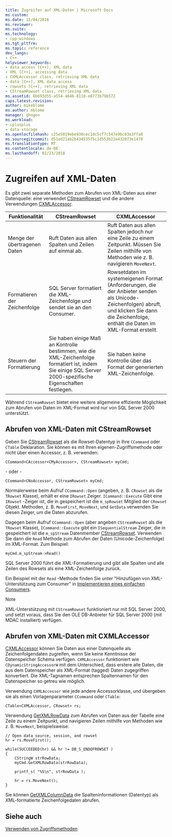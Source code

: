 ```yaml
---
title: Zugreifen auf XML-Daten | Microsoft Docs
ms.custom: 
ms.date: 11/04/2016
ms.reviewer: 
ms.suite: 
ms.technology:
- cpp-windows
ms.tgt_pltfrm: 
ms.topic: reference
dev_langs:
- C++
helpviewer_keywords:
- data access [C++], XML data
- XML [C++], accessing data
- CXMLAccessor class, retrieving XML data
- data [C++], XML data access
- rowsets [C++], retrieving XML data
- CStreamRowset class, retrieving XML data
ms.assetid: 6b693d55-a554-4846-8118-e8773b79b572
caps.latest.revision: 
author: mikeblome
ms.author: mblome
manager: ghogen
ms.workload:
- cplusplus
- data-storage
ms.openlocfilehash: c25e5019ebe930cec1dc5cf7c547e9bc03a3ffa8
ms.sourcegitcommit: d51ed21ab2b434535f5c1d553b22e432073e1478
ms.translationtype: MT
ms.contentlocale: de-DE
ms.lasthandoff: 02/23/2018
---
```

# <a name="accessing-xml-data"></a>Zugreifen auf XML-Daten
Es gibt zwei separate Methoden zum Abrufen von XML-Daten aus einer Datenquelle: eine verwendet [CStreamRowset](../../data/oledb/cstreamrowset-class.md) und die andere Verwendungen [CXMLAccessor](../../data/oledb/cxmlaccessor-class.md).  
  
|Funktionalität|CStreamRowset|CXMLAccessor|  
|-------------------|-------------------|------------------|  
|Menge der übertragenen Daten|Ruft Daten aus allen Spalten und Zeilen auf einmal ab.|Ruft Daten aus allen Spalten jedoch nur eine Zeile zu einem Zeitpunkt. Müssen Sie Zeilen mithilfe von Methoden wie z. B. navigieren `MoveNext`.|  
|Formatieren der Zeichenfolge|SQL Server formatiert die XML-Zeichenfolge und sendet sie an den Consumer.|Rowsetdaten im systemeigenen Format (Anforderungen, die der Anbieter senden als Unicode-Zeichenfolgen) abruft, und klicken Sie dann die Zeichenfolge, enthält die Daten im XML-Format erstellt.|  
|Steuern der Formatierung|Sie haben einige Maß an Kontrolle bestimmen, wie die XML-Zeichenfolge formatiert ist, indem Sie einige SQL Server 2000-spezifische Eigenschaften festlegen.|Sie haben keine Kontrolle über das Format der generierten XML-Zeichenfolge.|  
  
 Während `CStreamRowset` bietet eine weitere allgemeine effiziente Möglichkeit zum Abrufen von Daten im XML-Format wird nur von SQL Server 2000 unterstützt.  
  
## <a name="retrieving-xml-data-using-cstreamrowset"></a>Abrufen von XML-Daten mit CStreamRowset  
 Geben Sie [CStreamRowset](../../data/oledb/cstreamrowset-class.md) als die Rowset-Datentyp in Ihre `CCommand` oder `CTable` Deklaration. Sie können es mit Ihren eigenen-Zugriffsmethode oder nicht über einen Accessor, z. B. verwenden:  
  
```  
CCommand<CAccessor<CMyAccessor>, CStreamRowset> myCmd;  
```  
  
 - oder -   
  
```  
CCommand<CNoAccessor, CStreamRowset> myCmd;  
```  
  
 Normalerweise beim Aufruf `CCommand::Open` (angeben, z. B. `CRowset` als die `TRowset` Klasse), erhält er eine `IRowset` Zeiger. `ICommand::Execute` Gibt eine `IRowset` -Zeiger ist, die in gespeichert ist die `m_spRowset` Mitglied der `CRowset` Objekt. Methoden, z. B. `MoveFirst`, `MoveNext`, und `GetData` verwenden Sie diesen Zeiger, um die Daten abzurufen.  
  
 Dagegen beim Aufruf `CCommand::Open` (aber angeben `CStreamRowset` als die `TRowset` Klasse), `ICommand::Execute` gibt ein `ISequentialStream` Zeiger, die in gespeichert ist die `m_spStream` Datenmember [CStreamRowset](../../data/oledb/cstreamrowset-class.md). Verwenden Sie dann die `Read` Methode zum Abrufen der Daten (Unicode-Zeichenfolge) im XML-Format. Zum Beispiel:  
  
```  
myCmd.m_spStream->Read()  
```  
  
 SQL Server 2000 führt die XML-Formatierung und gibt alle Spalten und alle Zeilen des Rowsets als eine XML-Zeichenfolge zurück.  
  
 Ein Beispiel mit der `Read` -Methode finden Sie unter "Hinzufügen von XML-Unterstützung zum Consumer" in [Implementieren eines einfachen Consumers](../../data/oledb/implementing-a-simple-consumer.md).  
  
> [!NOTE]
>  XML-Unterstützung mit `CStreamRowset` funktioniert nur mit SQL Server 2000, und setzt voraus, dass Sie den OLE DB-Anbieter für SQL Server 2000 (mit MDAC installiert) verfügen.  
  
## <a name="retrieving-xml-data-using-cxmlaccessor"></a>Abrufen von XML-Daten mit CXMLAccessor  
 [CXMLAccessor](../../data/oledb/cxmlaccessor-class.md) können Sie Daten aus einer Datenquelle als Zeichenfolgendaten zugreifen, wenn Sie keine Kenntnisse der Datenspeicher Schema verfügen. `CXMLAccessor` funktioniert wie `CDynamicStringAccessorW` mit dem Unterschied, dass erstere alle Daten, die aus dem Datenspeicher als XML-Format (tagged) Daten zugegriffen konvertiert. Die XML-Tagnamen entsprechen Spaltennamen für den Datenspeicher so getreu wie möglich.  
  
 Verwendung `CXMLAccessor` wie jede andere Accessorklasse, und übergeben sie als einen Vorlagenparameter `CCommand` oder `CTable`:  
  
```  
CTable<CXMLAccessor, CRowset> rs;  
```  
  
 Verwendung [GetXMLRowData](../../data/oledb/cxmlaccessor-getxmlrowdata.md) zum Abrufen von Daten aus der Tabelle eine Zeile zu einem Zeitpunkt, und navigieren Zeilen mithilfe von Methoden wie z. B. `MoveNext`, beispielsweise:  
  
```  
// Open data source, session, and rowset  
hr = rs.MoveFirst();  

while(SUCCEEDED(hr) && hr != DB_S_ENDOFROWSET )  
{  
    CStringW strRowData;  
    myCmd.GetXMLRowData(strRowData);  
  
    printf_s( "%S\n", strRowData );  
  
    hr = rs.MoveNext();  
}  
```  
  
 Sie können [GetXMLColumnData](../../data/oledb/cxmlaccessor-getxmlcolumndata.md) die Spalteninformationen (Datentyp) als XML-formatierte Zeichenfolgedaten abrufen.  
  
## <a name="see-also"></a>Siehe auch  
 [Verwenden von Zugriffsmethoden](../../data/oledb/using-accessors.md)